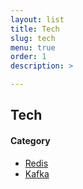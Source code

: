 ```yaml
---
layout: list
title: Tech
slug: tech
menu: true
order: 1
description: >

---
```


## Tech

#### Category

* [Redis](https://igkim89.github.io/category/redis/)
* [Kafka](https://igkim89.github.io/category/kafka/)
